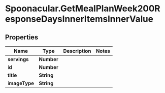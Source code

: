 # Spoonacular.GetMealPlanWeek200ResponseDaysInnerItemsInnerValue

## Properties

Name | Type | Description | Notes
------------ | ------------- | ------------- | -------------
**servings** | **Number** |  | 
**id** | **Number** |  | 
**title** | **String** |  | 
**imageType** | **String** |  | 


